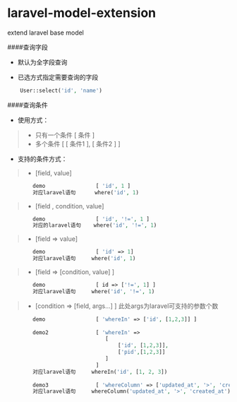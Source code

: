 # laravel-model-extension
extend laravel base model

####查询字段
- 默认为全字段查询

-  已选方式指定需要查询的字段
```php
    User::select('id', 'name')
```

####查询条件
- 使用方式：
> * 只有一个条件  [ 条件 ]
> * 多个条件     [ [ 条件1 ], [ 条件2 ] ]
               
- 支持的条件方式：                  

> * [field, value]
```php 
        demo                [ 'id', 1 ]
        对应laravel语句      where('id', 1)
```

> * [field , condition, value]
```php 
        demo                [ 'id', '!=', 1 ]
        对应的laravel语句    where('id', '!=', 1)
```

> * [field => value]
```php
        demo                [ 'id' => 1]
        对应laravel语句     where('id', 1)
```

> * [field => [condition, value] ]
```php
        demo                [ id => ['!=', 1] ]
        对应laravel语句     where('id', '!=', 1)
```

> * [condition => [field, args...] ]  此处args为laravel可支持的参数个数
```php
        demo                [ 'whereIn' => ['id', [1,2,3]] ]
        
        demo2               [ 'whereIn' =>
                               [
                                   ['id', [1,2,3]],
                                   ['pid',[1,2,3]]
                               ]
                            ]
        对应laravel语句     whereIn('id', [1, 2, 3])
        
        demo3               [ 'whereColumn' => ['updated_at', '>', 'created_at'] ]
        对应laravel语句     whereColumn('updated_at', '>', 'created_at')
```

                                                     
                       
                       
                      
                       
                       
